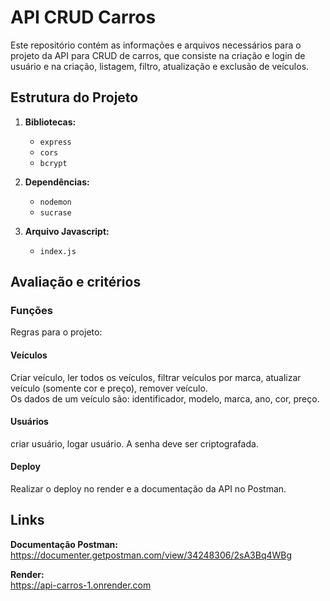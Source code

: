 # API CRUD Carros

Este repositório contém as informações e arquivos necessários para o projeto da API para CRUD de carros, que consiste na criação e login de usuário e na criação, listagem, filtro, atualização e exclusão de veículos.

## Estrutura do Projeto

1. **Bibliotecas:**
    - `express`
    - `cors`
    - `bcrypt`

2. **Dependências:**
    - `nodemon`
    - `sucrase`

3. **Arquivo Javascript:**
    - `index.js`

## Avaliação e critérios

### Funções
Regras para o projeto:

#### Veículos
Criar veículo, ler todos os veículos, filtrar veículos por marca, atualizar veículo (somente cor e preço), remover veículo.   
Os dados de um veículo são: identificador, modelo, marca, ano, cor, preço.

#### Usuários
criar usuário, logar usuário. A senha deve ser criptografada.

#### Deploy
Realizar o deploy no render e a documentação da API no Postman.

## Links

**Documentação Postman:**   
https://documenter.getpostman.com/view/34248306/2sA3Bq4WBg

**Render:**   
https://api-carros-1.onrender.com
